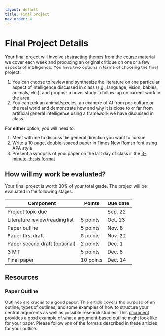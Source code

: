```yaml
---
layout: default
title: Final project
nav_order: 4
---
```


# Final Project Details

Your final project will involve abstracting themes from the course material we cover each week and producing an original critique on one or a few aspects of intelligence. You have two options in terms of choosing the final project:

1. You can choose to review and synthesize the literature on one particular aspect of intelligence discussed in class (e.g., language, vision, babies, animals, etc.), and propose a novel study to follow-up on current work in the area.
2. You can pick an animal/species, an example of AI from pop culture or the real world and demonstrate how and why it is close to or far from artificial general intelligence using a framework we have discussed in class. 

For **either** option, you will need to:

1. Meet with me to discuss the general direction you want to pursue
2. Write a 10-page, double-spaced paper in Times New Roman font using APA style
3. Present a synopsis of your paper on the last day of class in the <a href="https://threeminutethesis.uq.edu.au/" target="_blank">3-minute-thesis format</a>

## How will my work be evaluated?

Your final project is worth 30% of your total grade. The project will be evaluated in the following stages:

<table>
        <tr><th>Component</th><th>Points</th><th>Due date</th>
    <tbody>
    <tr><td> Project topic due </td><td></td><td> Sep. 22</td>
    <tr><td> Literature review/reading list </td><td>5 points</td><td> Oct. 13</td>
    <tr><td> Paper outline </td><td>5 points</td><td>Nov. 8</td>
    <tr><td> Paper first draft </td><td>5 points</td><td>Nov. 22</td>
    <tr><td> Paper second draft (optional) </td><td>2 points</td><td>Dec. 1</td>
    <tr><td> 3 MT </td><td>5 points</td><td>Dec. 8</td>
    <tr><td> Final paper </td><td>10 points</td><td>Dec. 14</td>
</table>

## Resources

### Paper Outline

Outlines are crucial to a good paper. This [article](https://psych.uw.edu/storage/writing_center/outline.pdf) covers the purpose of an outline, types of outlines, and some examples of how to structure your central arguments as well as possible research studies. This [document](https://www.wolfe.k12.ky.us/userfiles/1009/Research%20Paper%20Outline%20Example%20PDF.pdf) provides a good example of what a argument-based outline might look like for your paper. Please follow *one* of the formats described in these articles for your outline.  